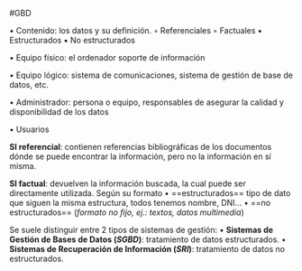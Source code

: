 #GBD 

• Contenido: los datos y su definición.
		◦ Referenciales 
        ◦ Factuales 
            ▪ Estructurados 
            ▪ No estructurados 

• Equipo físico: el ordenador soporte de información 

• Equipo lógico: sistema de comunicaciones, sistema de gestión de base de datos, etc.

• Administrador: persona o equipo, responsables de asegurar la calidad y disponibilidad de los datos 

• Usuarios 

__SI referencial__: contienen referencias bibliográficas de los documentos dónde se puede encontrar la información, pero no la información en sí misma. 

__SI factual__: devuelven la información buscada, la cual puede ser directamente utilizada. Según su formato
    • ==estructurados== tipo de dato que siguen la misma estructura, todos tenemos nombre, DNI...
    • ==no estructurados== (_formato no fijo, ej.: textos, datos multimedia_)
    
Se suele distinguir entre 2 tipos de sistemas de gestión: 
    • __Sistemas de Gestión de Bases de Datos (_SGBD_)__: tratamiento de datos estructurados. 
    • __Sistemas de Recuperación de Información (_SRI_)__: tratamiento de datos no estructurados.